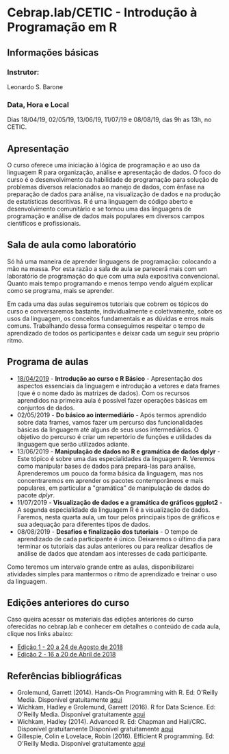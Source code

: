 #  Cebrap.lab/CETIC - Introdução à Programação em R

## Informações básicas

### Instrutor:

Leonardo S. Barone

### Data, Hora e Local

Dias 18/04/19, 02/05/19, 13/06/19, 11/07/19 e 08/08/19, das 9h as 13h, no CETIC.

## Apresentação

O curso oferece uma iniciação à lógica de programação e ao uso da linguagem R para organização, análise e apresentação de dados. O foco do curso é o desenvolvimento da habilidade de programação para solução de problemas diversos relacionados ao manejo de dados, com ênfase na preparação de dados para análise, na visualização de dados e na produção de estatísticas descritivas. R é uma linguagem de código aberto e desenvolvimento comunitário e se tornou uma das linguagens de programação e análise de dados mais populares em diversos campos científicos e profissionais.

## Sala de aula como laboratório

Só há uma maneira de aprender linguagens de programação: colocando a mão na massa. Por esta razão a sala de aula se parecerá mais com um laboratório de programação do que com uma aula expositiva convencional. Quanto mais tempo programando e menos tempo vendo alguém explicar como se programa, mais se aprender.

Em cada uma das aulas seguiremos tutoriais que cobrem os tópicos do curso e conversaremos bastante, individualmente e coletivamente, sobre os usos da linguagem, os conceitos fundamentais e as dúvidas e erros mais comuns. Trabalhando dessa forma conseguimos respeitar o tempo de aprendizado de todos os participantes e deixar cada um seguir seu próprio ritmo.

## Programa de aulas

- [18/04/2019](https://github.com/leobarone/cebrap_lab_cetic_programacao_r/blob/master/roteiros/roteiro20190418.md) - __Introdução ao curso e R Básico__ - Apresentação dos aspectos essenciais da linguagem e introdução a vetores e data frames (que é o nome dado às matrizes de dados). Com os recursos aprendidos na primeira aula é possível fazer operações básicas em conjuntos de dados.
- 02/05/2019 - __Do básico ao intermediário__ - Após termos aprendido sobre data frames, vamos fazer um percurso das funcionalidades básicas da linguagem até alguns de seus usos intermediários. O objetivo do percurso é criar um repertório de funções e utilidades da linguagem que serão utilizados adiante.
- 13/06/2019 - __Manipulação de dados no R e gramática de dados dplyr__ - Este tópico é sobre uma das especialidades da linguagem R. Veremos como manipular bases de dados para prepará-las para análise. Aprenderemos um pouco da forma básica da linguagem, mas nos concentraremos em aprender os pacotes contemporâneos e mais populares, em particular a "gramática" de manipulação de dados do pacote _dplyr_.
- 11/07/2019 - __Visualização de dados e a gramática de gráficos ggplot2__ - A segunda especialidade da linguagem R é a visualização de dados. Faremos, nesta quarta aula, um tour pelos principais tipos de gráficos e sua adequação para diferentes tipos de dados.
- 08/08/2019 - __Desafios e finalização dos tutoriais__ - O tempo de aprendizado de cada participante é único. Deixaremos o último dia para terminar os tutoriais das aulas anteriores ou para realizar desafios de análise de dados que atendam aos interesses de cada participante.

Como teremos um intervalo grande entre as aulas, disponibilizarei atividades simples para mantermos o ritmo de aprendizado e treinar o uso da linguagem.

## Edições anteriores do curso

Caso queira acessar os materiais das edições anteriores do curso oferecidas no cebrap.lab e conhecer em detalhes o conteúdo de cada aula, clique nos links abaixo:

- [Edição 1 - 20 a 24 de Agosto de 2018](https://github.com/leobarone/cebrap_lab_programacao_r)
- [Edição 2 - 16 a 20 de Abril de 2018](https://github.com/leobarone/cebrap_lab_programacao_r/blob/master/README_20180416.md)

## Referências bibliográficas

- Grolemund, Garrett (2014). Hands-On Programming with R. Ed: O'Reilly Media.  Disponível gratuitamente [aqui](https://rstudio-education.github.io/hopr/)
- Wichkam, Hadley e Grolemund, Garrett (2016). R for Data Science. Ed: O'Reilly Media. Disponível gratuitamente [aqui](http://r4ds.had.co.nz/data-visualisation.html)
- Wichkam, Hadley (2014). Advanced R. Ed: Chapman and Hall/CRC. Disponível gratuitamente Disponível gratuitamente [aqui](http://adv-r.had.co.nz/)
- Gillespie, Colin e Lovelace, Robin (2016). Efficient R programming. Ed: O'Reilly Media. Disponível gratuitamente [aqui](https://csgillespie.github.io/efficientR/)
